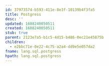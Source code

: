 ```yaml
---
id: 37973574-b593-411e-8e3f-10139b4f3fa5
title: Postgress
desc: ''
updated: 1608240050511
created: 1608240050511
stub: true
parent: 2123e7a5-b1c5-4d15-b486-0ec21e45875b
children:
  - e2bbc71e-0e22-4c75-a2a4-dd9e5e057da2
fname: lang.sql.postgress
hpath: lang.sql.postgress
---
```



